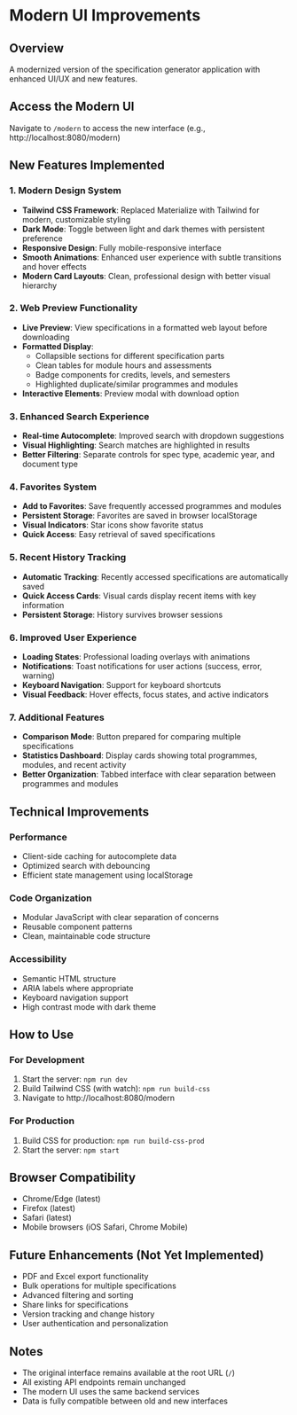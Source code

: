# Modern UI Improvements

## Overview
A modernized version of the specification generator application with enhanced UI/UX and new features.

## Access the Modern UI
Navigate to `/modern` to access the new interface (e.g., http://localhost:8080/modern)

## New Features Implemented

### 1. Modern Design System
- **Tailwind CSS Framework**: Replaced Materialize with Tailwind for modern, customizable styling
- **Dark Mode**: Toggle between light and dark themes with persistent preference
- **Responsive Design**: Fully mobile-responsive interface
- **Smooth Animations**: Enhanced user experience with subtle transitions and hover effects
- **Modern Card Layouts**: Clean, professional design with better visual hierarchy

### 2. Web Preview Functionality
- **Live Preview**: View specifications in a formatted web layout before downloading
- **Formatted Display**: 
  - Collapsible sections for different specification parts
  - Clean tables for module hours and assessments
  - Badge components for credits, levels, and semesters
  - Highlighted duplicate/similar programmes and modules
- **Interactive Elements**: Preview modal with download option

### 3. Enhanced Search Experience
- **Real-time Autocomplete**: Improved search with dropdown suggestions
- **Visual Highlighting**: Search matches are highlighted in results
- **Better Filtering**: Separate controls for spec type, academic year, and document type

### 4. Favorites System
- **Add to Favorites**: Save frequently accessed programmes and modules
- **Persistent Storage**: Favorites are saved in browser localStorage
- **Visual Indicators**: Star icons show favorite status
- **Quick Access**: Easy retrieval of saved specifications

### 5. Recent History Tracking
- **Automatic Tracking**: Recently accessed specifications are automatically saved
- **Quick Access Cards**: Visual cards display recent items with key information
- **Persistent Storage**: History survives browser sessions

### 6. Improved User Experience
- **Loading States**: Professional loading overlays with animations
- **Notifications**: Toast notifications for user actions (success, error, warning)
- **Keyboard Navigation**: Support for keyboard shortcuts
- **Visual Feedback**: Hover effects, focus states, and active indicators

### 7. Additional Features
- **Comparison Mode**: Button prepared for comparing multiple specifications
- **Statistics Dashboard**: Display cards showing total programmes, modules, and recent activity
- **Better Organization**: Tabbed interface with clear separation between programmes and modules

## Technical Improvements

### Performance
- Client-side caching for autocomplete data
- Optimized search with debouncing
- Efficient state management using localStorage

### Code Organization
- Modular JavaScript with clear separation of concerns
- Reusable component patterns
- Clean, maintainable code structure

### Accessibility
- Semantic HTML structure
- ARIA labels where appropriate
- Keyboard navigation support
- High contrast mode with dark theme

## How to Use

### For Development
1. Start the server: `npm run dev`
2. Build Tailwind CSS (with watch): `npm run build-css`
3. Navigate to http://localhost:8080/modern

### For Production
1. Build CSS for production: `npm run build-css-prod`
2. Start the server: `npm start`

## Browser Compatibility
- Chrome/Edge (latest)
- Firefox (latest)
- Safari (latest)
- Mobile browsers (iOS Safari, Chrome Mobile)

## Future Enhancements (Not Yet Implemented)
- PDF and Excel export functionality
- Bulk operations for multiple specifications
- Advanced filtering and sorting
- Share links for specifications
- Version tracking and change history
- User authentication and personalization

## Notes
- The original interface remains available at the root URL (`/`)
- All existing API endpoints remain unchanged
- The modern UI uses the same backend services
- Data is fully compatible between old and new interfaces